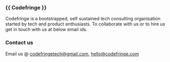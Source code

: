 ###                                                     {{ Codefringe }}

Codefringe is a bootstrapped, self sustained tech consulting organisation started by tech and product enthusiasts. To collaborate with us or to hire us get in touch with us at below email ids.


### Contact us

Email us @ [codefringetech@gmail.com](mailto:codefringetech@gmail.com), [hello@codefringe.com](mailto:hello@codefringe.com)
